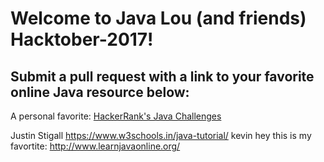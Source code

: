 # Welcome to Java Lou (and friends) Hacktober-2017!


## Submit a  pull request with a link to your favorite online Java resource below:

A personal favorite: [HackerRank's Java Challenges](https://www.hackerrank.com/domains/java/java-introduction)


Justin Stigall https://www.w3schools.in/java-tutorial/
kevin hey this is my favortite: http://www.learnjavaonline.org/
